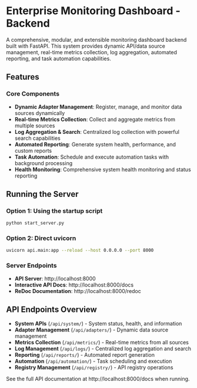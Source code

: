 # Enterprise Monitoring Dashboard - Backend

A comprehensive, modular, and extensible monitoring dashboard backend built with FastAPI. This system provides dynamic API/data source management, real-time metrics collection, log aggregation, automated reporting, and task automation capabilities.

## Features

### Core Components

- **Dynamic Adapter Management**: Register, manage, and monitor data sources dynamically
- **Real-time Metrics Collection**: Collect and aggregate metrics from multiple sources
- **Log Aggregation & Search**: Centralized log collection with powerful search capabilities
- **Automated Reporting**: Generate system health, performance, and custom reports
- **Task Automation**: Schedule and execute automation tasks with background processing
- **Health Monitoring**: Comprehensive system health monitoring and status reporting

## Running the Server

### Option 1: Using the startup script
```bash
python start_server.py
```

### Option 2: Direct uvicorn
```bash
uvicorn api.main:app --reload --host 0.0.0.0 --port 8000
```

### Server Endpoints
- **API Server**: http://localhost:8000
- **Interactive API Docs**: http://localhost:8000/docs
- **ReDoc Documentation**: http://localhost:8000/redoc

## API Endpoints Overview

- **System APIs** (`/api/system/`) - System status, health, and information
- **Adapter Management** (`/api/adapters/`) - Dynamic data source management
- **Metrics Collection** (`/api/metrics/`) - Real-time metrics from all sources
- **Log Management** (`/api/logs/`) - Centralized log aggregation and search
- **Reporting** (`/api/reports/`) - Automated report generation
- **Automation** (`/api/automation/`) - Task scheduling and execution
- **Registry Management** (`/api/registry/`) - API registry operations

See the full API documentation at http://localhost:8000/docs when running.
